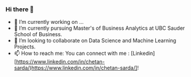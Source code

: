 ### Hi there 👋 
- 🔭 I’m currently working on ...
- 🌱 I’m currently pursuing Master's of Business Analytics at UBC Sauder School of Business.
- 👯 I’m looking to collaborate on Data Science and Machine Learning Projects.
- 📫 How to reach me: You can connect with me : [Linkedin][https://www.linkedin.com/in/chetan-sarda/)https://www.linkedin.com/in/chetan-sarda/]!

<!--
**ChetanSarda99/ChetanSarda99** is a ✨ _special_ ✨ repository because its `README.md` (this file) appears on your GitHub profile.


-->
